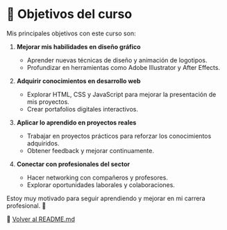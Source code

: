 # 🎯 Objetivos del curso

Mis principales objetivos con este curso son:

1. **Mejorar mis habilidades en diseño gráfico**
   - Aprender nuevas técnicas de diseño y animación de logotipos.
   - Profundizar en herramientas como Adobe Illustrator y After Effects.

2. **Adquirir conocimientos en desarrollo web**
   - Explorar HTML, CSS y JavaScript para mejorar la presentación de mis proyectos.
   - Crear portafolios digitales interactivos.

3. **Aplicar lo aprendido en proyectos reales**
   - Trabajar en proyectos prácticos para reforzar los conocimientos adquiridos.
   - Obtener feedback y mejorar continuamente.

4. **Conectar con profesionales del sector**
   - Hacer networking con compañeros y profesores.
   - Explorar oportunidades laborales y colaboraciones.

Estoy muy motivado para seguir aprendiendo y mejorar en mi carrera profesional. 🚀

📌 [Volver al README.md](README.md)
